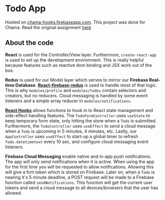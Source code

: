 # Todo App

Hosted on [chama-hooks.firebaseapp.com](https://chama-hooks.firebaseapp.com/).
This project was done for Chama. Read the original assignment [here](https://github.com/chamatheapp/chama-frontend-assignment)

## About the code

**React** is used for the Controller/View layer. Furthermore, `create-react-app` is used to set up the development environment. This is really helpful because features such as reactive dom binding and JSX work out of the box.

**Redux** is used for our Model layer which serves to mirror our **Firebase Real-time Database**. **[React-firebase-redux](https://github.com/prescottprue/react-redux-firebase)** is used to handle most of that logic. This is why `modules/profile` and `modules/todos` contain selectors and creators, but no reducers. Cloud messaging is handled by some event listeners and a simple array reducer in `modules/notifications`.

**[React Hooks](https://www.youtube.com/watch?v=dpw9EHDh2bM)** allows functions to hook in to React state management and side-effect handling features. The `TodoFormController` uses `useState` to keep temporary form state, only hitting the store when a `Todo` is submitted. Furthermore, the `TodoController` uses `useEffect` to send a cloud message when a `Todo` is upcoming in 5 minutes, 4 minutes, etc. Lastly, our `AppController` uses `useEffect` to start-up a global timer to refresh `Todo.datetimetext` every 10 sec, and configure cloud messaging event listeners.

**Firebase Cloud Messaging** enable native and in-app push notifications. The app will only send notifications when it is active. When using the app for the first time you will be requested to allow notifications. Allowing this will give a fcm token which is stored on Firebase. Later on, when a `Todo` is nearing it's 5 minute deadline, a POST request will be made to a Firebase function called `sendNotifications`. This function will get the current user tokens and send a cloud message to all devices/browsers that the user has allowed.